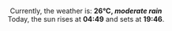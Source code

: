 <p  align="center"><br/>Currently, the weather is: <b> 26°C, <i>moderate rain</i></b></br>Today, the sun rises at <b>04:49</b> and sets at <b>19:46</b>.</p>